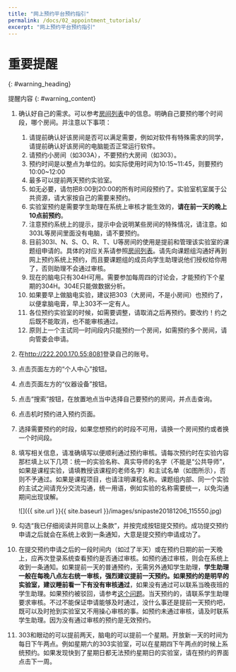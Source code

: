 ```yaml
---
title: "网上预约平台预约指引"
permalink: /docs/02_appointment_tutorials/
excerpt: "网上预约平台预约指引"
---
```


# 重要提醒
{: #warning_heading}

提醒内容
{: #warning_content}

1. 确认好自己的需求。可以参考[房间列表](https://neutrino3316.github.io/balyspusys/docs/room_list/)中的信息。明确自己要预约哪个时间段，哪个房间。并注意以下事项：
   1. 请提前确认好该房间是否可以满足需要，例如对软件有特殊需求的同学，请提前确认好该房间的电脑能否正常运行软件。
   2.  请预约小房间（如303A），不要预约大房间（如303）。
   3. 预约时间是以整点为单位的。如实际使用时间为10:15\~11:45，则要预约10:00\~12:00
   4. 最多可以提前两天预约实验室。
   5. 如无必要，请勿把8:00到20:00的所有时间段预约了。实验室机室属于公共资源，请大家按自己的需要来预约。
   6.  实验室预约是需要学生助理在系统上审核才能生效的，**请在前一天的晚上10点前预约**。
   7. 注意预约系统上的提示，提示中会说明某些房间的特殊情况，请注意。如303L等房间里面没有电脑，请不要预约。
   8. 目前303I、N、S、O、R、T、U等房间的使用是提前和管理该实验室的课题组申请的。具体的对应关系请参照[房间列表](https://neutrino3316.github.io/balyspusys/docs/room_list/)。请先向课题组沟通好再到网上预约系统上预约，而且要课题组的成员向学生助理说他们授权给你用了，否则助理不会通过审核。
   9. 现在的脑电只有304H可用。需要参加每周四的讨论会，才能预约下个星期的304H。304E只能做数据分析。
   10. 如果要早上做脑电实验，建议把303（大房间，不是小房间）也预约了，以便拿脑电膏，早上303不一定有人。
   11. 各位预约实验室的时候，如需要调整，请取消之后再预约。要改约！约之后既不能取消，也不能审核通过。
   12. 原则上一个主试同一时间段内只能预约一个房间，如需预约多个房间，请向管委会申请。

2. 在<http://222.200.170.55:8081>登录自己的账号。

3. 点击页面左方的“个人中心”按钮。

4. 点击页面左方的“仪器设备”按钮。

5. 点击“搜索”按钮，在放置地点当中选择自己要预约的房间，并点击查询。

6. 点击机时预约进入预约页面。

7. 选择需要预约的时段，如果您想预约的时段不可用，请换一个房间预约或者换一个时间段。

8. 填写相关信息，请准确填写以便顺利通过预约审核。请每次预约时在实验内容那栏填上以下几项：统一的实验名称、真实导师的名字（不能是“公共导师”，如果是课程实验，请填教授该课程的老师名字）和主试名单（如图所示），否则不予通过。如果是课程项目，也请注明课程名称。课题组内部、同一个实验的主试之间请充分交流沟通，统一用语，例如实验的名称需要统一，以免沟通期间出现误解。

	![]({{ site.url }}{{ site.baseurl }}/images/snipaste20181206_115550.jpg)

9. 勾选“我已仔细阅读并同意以上条款”，并按完成按钮提交预约。成功提交预约申请之后就会在系统上收到一条通知，大意是提交预约申请成功了。

10. 在提交预约申请之后的一段时间内（如过了半天）或在预约日期的前一天晚上，应再次登录系统查看预约是否通过审核。如预约通过审核，则会在系统上收到一条通知。如果提前一天的普通预约，无需另外通知学生助理，**学生助理一般在每晚八点左右统一审核，强烈建议提前一天预约。**如果预约的是明早的实验室，建议**睡前看一下有没有审核通过**，如果没有通过可以联系当晚夜班的学生助理。如果预约被驳回，请参考[这个问题](https://neutrino3316.github.io/balyspusys/QandA/05/)。当天预约的，请联系学生助理要求审核。不过不能保证申请能够及时通过，没什么事还是提前一天预约吧，既可以及时抢到实验室又不用操心审核的事。如预约未通过审核，请及时联系学生助理。因为没有通过审核的预约是无效预约。

11. 303和眼动的可以提前两天，脑电的可以提前一个星期。开放新一天的时间为每日下午两点。例如星期六的303实验室，可以在星期四下午两点的时候上系统预约。如果发现快到了星期日都无法预约星期日的实验室，请在预约的界面点击下一周。

